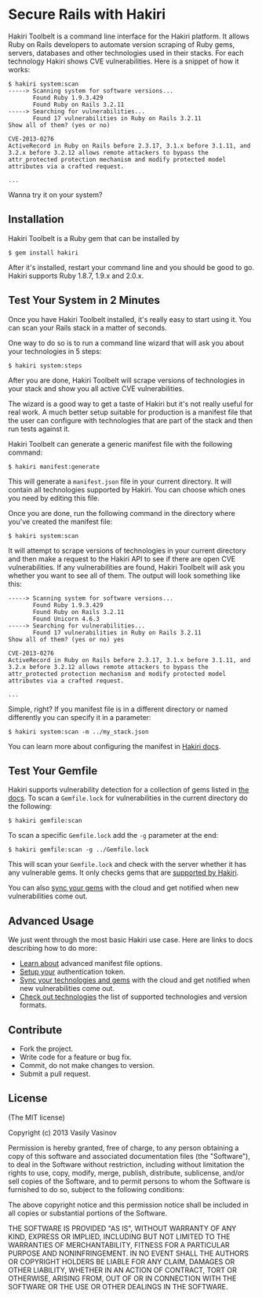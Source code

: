 # Secure Rails with Hakiri

Hakiri Toolbelt is a command line interface for the Hakiri platform. It allows Ruby on Rails developers to automate version scraping of Ruby gems, servers, databases and other technologies used in their stacks. For each technology Hakiri shows CVE vulnerabilities. Here is a snippet of how it works:

~~~
$ hakiri system:scan
-----> Scanning system for software versions...
       Found Ruby 1.9.3.429
       Found Ruby on Rails 3.2.11
-----> Searching for vulnerabilities...
       Found 17 vulnerabilities in Ruby on Rails 3.2.11
Show all of them? (yes or no)

CVE-2013-0276
ActiveRecord in Ruby on Rails before 2.3.17, 3.1.x before 3.1.11, and 3.2.x before 3.2.12 allows remote attackers to bypass the attr_protected protection mechanism and modify protected model attributes via a crafted request.

...
~~~

Wanna try it on your system?

## Installation

Hakiri Toolbelt is a Ruby gem that can be installed by

~~~
$ gem install hakiri
~~~

After it's installed, restart your command line and you should be good to go. Hakiri supports Ruby 1.8.7, 1.9.x and 2.0.x.

## Test Your System in 2 Minutes

Once you have Hakiri Toolbelt installed, it's really easy to start using it. You can scan your Rails stack in a matter of seconds.

One way to do so is to run a command line wizard that will ask you about your technologies in 5 steps:

~~~
$ hakiri system:steps
~~~

After you are done, Hakiri Toolbelt will scrape versions of technologies in your stack and show you all active CVE vulnerabilities.

The wizard is a good way to get a taste of Hakiri but it's not really useful for real work. A much better setup suitable for production is a manifest file that the user can configure with technologies that are part of the stack and then run tests against it.

Hakiri Toolbelt can generate a generic manifest file with the following command:

~~~
$ hakiri manifest:generate
~~~

This will generate a `manifest.json` file in your current directory. It will contain all technologies supported by Hakiri. You can choose which ones you need by editing this file.

Once you are done, run the following command in the directory where you've created the manifest file:

~~~
$ hakiri system:scan
~~~

It will attempt to scrape versions of technologies in your current directory and then make a request to the Hakiri API to see if there are open CVE vulnerabilities. If any vulnerabilities are found, Hakiri Toolbelt will ask you whether you want to see all of them. The output will look something like this:

~~~
-----> Scanning system for software versions...
       Found Ruby 1.9.3.429
       Found Ruby on Rails 3.2.11
       Found Unicorn 4.6.3
-----> Searching for vulnerabilities...
       Found 17 vulnerabilities in Ruby on Rails 3.2.11
Show all of them? (yes or no) yes

CVE-2013-0276
ActiveRecord in Ruby on Rails before 2.3.17, 3.1.x before 3.1.11, and 3.2.x before 3.2.12 allows remote attackers to bypass the attr_protected protection mechanism and modify protected model attributes via a crafted request.

...
~~~

Simple, right? If you manifest file is in a different directory or named differently you can specify it in a parameter:

~~~
$ hakiri system:scan -m ../my_stack.json
~~~

You can learn more about configuring the manifest in [Hakiri docs](https://www.hakiriup.com/docs/manifest-file).

## Test Your Gemfile

Hakiri supports vulnerability detection for a collection of gems listed in [the docs](https://www.hakiriup.com/docs/supported-gems). To scan a `Gemfile.lock` for vulnerabilities in the current directory do the following:

~~~
$ hakiri gemfile:scan
~~~

To scan a specific `Gemfile.lock` add the `-g` parameter at the end:

~~~
$ hakiri gemfile:scan -g ../Gemfile.lock
~~~

This will scan your `Gemfile.lock` and check with the server whether it has any vulnerable gems. It only checks gems that are [supported by Hakiri](https://www.hakiriup.com/docs/manifest-file).

You can also [sync your gems](https://www.hakiriup.com/docs/syncing-with-the-cloud) with the cloud and get notified when new vulnerabilities come out.

## Advanced Usage

We just went through the most basic Hakiri use case. Here are links to docs describing how to do more:

- [Learn about](https://www.hakiriup.com/docs/manifest-file) advanced manifest file options.
- [Setup your](https://www.hakiriup.com/docs/authentication-token) authentication token.
- [Sync your technologies and gems](https://www.hakiriup.com/docs/syncing-with-the-cloud) with the cloud and get notified when new vulnerabilities come out.
- [Check out technologies](https://www.hakiriup.com/docs/technologies-version-formats) the list of supported technologies and version formats.

## Contribute

- Fork the project.
- Write code for a feature or bug fix.
- Commit, do not make changes to version.
- Submit a pull request.

## License

(The MIT license)

Copyright (c) 2013 Vasily Vasinov

Permission is hereby granted, free of charge, to any person obtaining
a copy of this software and associated documentation files (the
"Software"), to deal in the Software without restriction, including
without limitation the rights to use, copy, modify, merge, publish,
distribute, sublicense, and/or sell copies of the Software, and to
permit persons to whom the Software is furnished to do so, subject to
the following conditions:

The above copyright notice and this permission notice shall be
included in all copies or substantial portions of the Software.

THE SOFTWARE IS PROVIDED "AS IS", WITHOUT WARRANTY OF ANY KIND,
EXPRESS OR IMPLIED, INCLUDING BUT NOT LIMITED TO THE WARRANTIES OF
MERCHANTABILITY, FITNESS FOR A PARTICULAR PURPOSE AND
NONINFRINGEMENT. IN NO EVENT SHALL THE AUTHORS OR COPYRIGHT HOLDERS BE
LIABLE FOR ANY CLAIM, DAMAGES OR OTHER LIABILITY, WHETHER IN AN ACTION
OF CONTRACT, TORT OR OTHERWISE, ARISING FROM, OUT OF OR IN CONNECTION
WITH THE SOFTWARE OR THE USE OR OTHER DEALINGS IN THE SOFTWARE.
